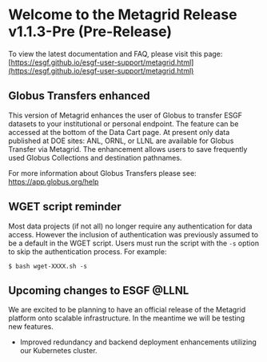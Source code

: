 # Welcome to the Metagrid Release v1.1.3-Pre (Pre-Release)

To view the latest documentation and FAQ, please visit this page:
[https://esgf.github.io/esgf-user-support/metagrid.html](https://esgf.github.io/esgf-user-support/metagrid.html)

## Globus Transfers enhanced

This version of Metagrid enhances the user of Globus to transfer ESGF datasets to your institutional or personal endpoint.  The feature can be accessed at the bottom of the Data Cart page. At present only data published at DOE sites: ANL, ORNL, or LLNL are available for Globus Transfer via Metagrid.  The enhancement allows users to save frequently used Globus Collections and destination pathnames.

For more information about Globus Transfers please see: https://app.globus.org/help

## WGET script reminder

Most data projects (if not all) no longer require any authentication for data access.  However the inclusion of authentication was previously assumed to be a default in the WGET script.  Users must run the script with the `-s` option to skip the authentication process.  For example:
```
$ bash wget-XXXX.sh -s
```

## Upcoming changes to ESGF @LLNL

We are excited to be planning to have an official release of the Metagrid platform onto scalable infrastructure.  In the meantime we will be testing new features.

- Improved redundancy and backend deployment enhancements utilizing our Kubernetes cluster.
